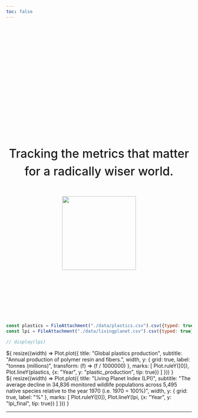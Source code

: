 ```yaml
---
toc: false
---
```


<div class="hero">
  <h1>Wiser Metrics for a Wiser World</h1>
  <h2 style="margin-bottom: 20px">Tracking the metrics that matter for a radically wiser world.</h2>
  <h3><a href="https://lifeitself.org/"><img src="https://lifeitself.org/assets/tao/horizontal-color-logo.png" width="200" /></a></h3>
</div>


```js
const plastics = FileAttachment("./data/plastics.csv").csv({typed: true});
const lpi = FileAttachment("./data/livingplanet.csv").csv({typed: true});
```

```js
// display(lpi)
```

<div class="grid grid-cols-2" style="grid-auto-rows: 504px;">
  <div class="card">${
    resize((width) => Plot.plot({
      title: "Global plastics production",
      subtitle: "Annual production of polymer resin and fibers.",
      width,
      y: {
        grid: true,
        label: "tonnes (millions)",
        transform: (f) => (f / 1000000)
        },
      marks: [
        Plot.ruleY([0]),
        Plot.lineY(plastics, {x: "Year", y: "plastic_production", tip: true})
      ]
    }))
  }</div>
  <div class="card">${
    resize((width) => Plot.plot({
      title: "Living Planet Index (LPI)",
      subtitle: "The average decline in 34,836  monitored wildlife populations across 5,495 native species relative to the year 1970 (i.e. 1970 = 100%)",
      width,
      y: {
        grid: true,
        label: "%"
      },
      marks: [
        Plot.ruleY([0]),
        Plot.lineY(lpi, {x: "Year", y: "lpi_final", tip: true})
      ]
    }))
  }</div>
</div>

---

<style>

.hero {
  display: flex;
  flex-direction: column;
  align-items: center;
  font-family: var(--sans-serif);
  margin: 4rem 0 8rem;
  text-wrap: balance;
  text-align: center;
}

.hero h1 {
  margin: 1rem 0;
  padding: 1rem 0;
  max-width: none;
  font-size: 14vw;
  font-weight: 900;
  line-height: 1;
  background: linear-gradient(30deg, var(--theme-foreground-focus), currentColor);
  -webkit-background-clip: text;
  -webkit-text-fill-color: transparent;
  background-clip: text;
}

.hero h2 {
  margin: 0;
  max-width: 34em;
  font-size: 20px;
  font-style: initial;
  font-weight: 500;
  line-height: 1.5;
  color: var(--theme-foreground-muted);
}

@media (min-width: 640px) {
  .hero h1 {
    font-size: 70px;
  }

  .hero h2 {
    font-size: 32px;
  }
}

</style>
